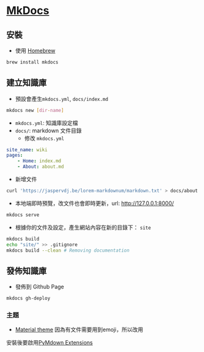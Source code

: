 # [MkDocs](http://www.mkdocs.org/)

## 安裝

* 使用 [Homebrew](https://brew.sh)

```sh
brew install mkdocs
```

## 建立知識庫

* 預設會產生`mkdocs.yml`, `docs/index.md`

```sh
mkdocs new [dir-name]
```

* `mkdocs.yml`: 知識庫設定檔
* `docs/`: markdown 文件目錄
  * 修改 `mkdocs.yml`

```yml
site_name: wiki
pages:
    - Home: index.md
    - About: about.md
```

* 新增文件

```sh
curl 'https://jaspervdj.be/lorem-markdownum/markdown.txt' > docs/about.md
```

* 本地端即時預覽，改文件也會即時更新，url: <http://127.0.0.1:8000/>

```sh
mkdocs serve
```

* 根據你的文件及設定，產生網站內容在新的目錄下： `site`

```sh
mkdocs build
echo "site/" >> .gitignore 
mkdocs build --clean # Removing documentation
```

## 發佈知識庫

* 發佈到 Github Page

```sh
mkdocs gh-deploy
```

### 主題

* [Material theme](https://github.com/squidfunk/mkdocs-material) 因為有文件需要用到emoji，所以改用

安裝後要啟用[PyMdown Extensions](http://squidfunk.github.io/mkdocs-material/extensions/pymdown/)